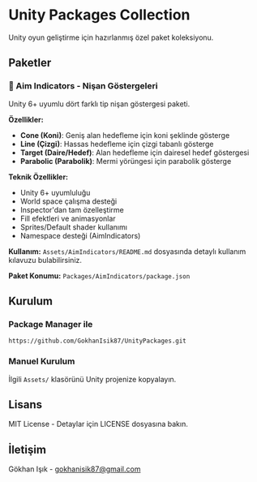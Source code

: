 # Unity Packages Collection

Unity oyun geliştirme için hazırlanmış özel paket koleksiyonu.

## Paketler

### 🎯 Aim Indicators - Nişan Göstergeleri

Unity 6+ uyumlu dört farklı tip nişan göstergesi paketi.

**Özellikler:**
- **Cone (Koni)**: Geniş alan hedefleme için koni şeklinde gösterge
- **Line (Çizgi)**: Hassas hedefleme için çizgi tabanlı gösterge  
- **Target (Daire/Hedef)**: Alan hedefleme için dairesel hedef göstergesi
- **Parabolic (Parabolik)**: Mermi yörüngesi için parabolik gösterge

**Teknik Özellikler:**
- Unity 6+ uyumluluğu
- World space çalışma desteği
- Inspector'dan tam özelleştirme
- Fill efektleri ve animasyonlar
- Sprites/Default shader kullanımı
- Namespace desteği (AimIndicators)

**Kullanım:** `Assets/AimIndicators/README.md` dosyasında detaylı kullanım kılavuzu bulabilirsiniz.

**Paket Konumu:** `Packages/AimIndicators/package.json`

## Kurulum

### Package Manager ile
```
https://github.com/GokhanIsik87/UnityPackages.git
```

### Manuel Kurulum
İlgili `Assets/` klasörünü Unity projenize kopyalayın.

## Lisans

MIT License - Detaylar için LICENSE dosyasına bakın.

## İletişim

Gökhan Işık - gokhanisik87@gmail.com